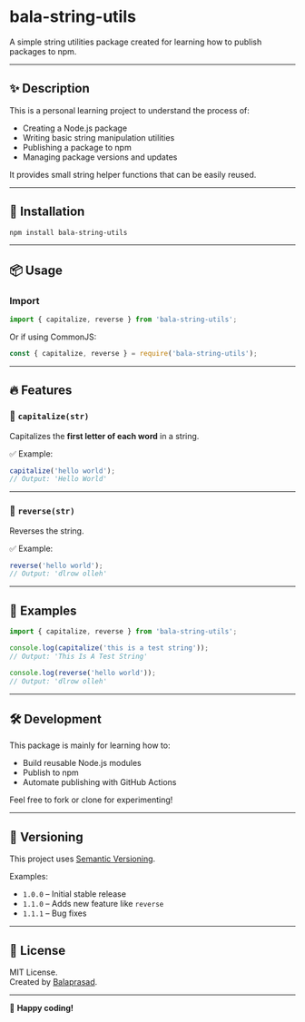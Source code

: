 
# bala-string-utils

A simple string utilities package created for learning how to publish packages to npm.

---

## ✨ Description

This is a personal learning project to understand the process of:

- Creating a Node.js package
- Writing basic string manipulation utilities
- Publishing a package to npm
- Managing package versions and updates

It provides small string helper functions that can be easily reused.

---

## 🚀 Installation

```bash
npm install bala-string-utils
```

---

## 📦 Usage

### Import

```javascript
import { capitalize, reverse } from 'bala-string-utils';
```

Or if using CommonJS:

```javascript
const { capitalize, reverse } = require('bala-string-utils');
```

---

## 🔥 Features

### 📍 `capitalize(str)`
Capitalizes the **first letter of each word** in a string.

✅ Example:
```javascript
capitalize('hello world'); 
// Output: 'Hello World'
```

---

### 📍 `reverse(str)`
Reverses the string.

✅ Example:
```javascript
reverse('hello world'); 
// Output: 'dlrow olleh'
```

---

## 🚀 Examples

```javascript
import { capitalize, reverse } from 'bala-string-utils';

console.log(capitalize('this is a test string'));
// Output: 'This Is A Test String'

console.log(reverse('hello world'));
// Output: 'dlrow olleh'
```

---

## 🛠️ Development

This package is mainly for learning how to:

- Build reusable Node.js modules
- Publish to npm
- Automate publishing with GitHub Actions

Feel free to fork or clone for experimenting!

---

## 📌 Versioning

This project uses [Semantic Versioning](https://semver.org/).

Examples:

- `1.0.0` – Initial stable release
- `1.1.0` – Adds new feature like `reverse`
- `1.1.1` – Bug fixes

---

## 📑 License

MIT License.  
Created by [Balaprasad](https://github.com/balaprasad370).

---

🚀 **Happy coding!**

